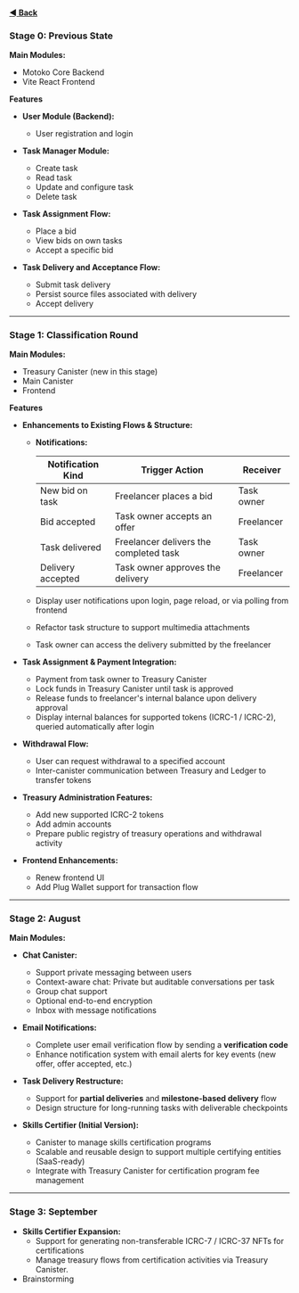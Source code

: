 #### [◄ Back](./README.md)
### Stage 0: Previous State

**Main Modules:**  
- Motoko Core Backend  
- Vite React Frontend

**Features**

- **User Module (Backend):**
  - User registration and login

- **Task Manager Module:**
  - Create task  
  - Read task  
  - Update and configure task  
  - Delete task

- **Task Assignment Flow:**
  - Place a bid  
  - View bids on own tasks  
  - Accept a specific bid

- **Task Delivery and Acceptance Flow:**
  - Submit task delivery  
  - Persist source files associated with delivery  
  - Accept delivery

---

### Stage 1: Classification Round

**Main Modules:**  
- Treasury Canister (new in this stage)  
- Main Canister  
- Frontend

**Features**

- **Enhancements to Existing Flows & Structure:**

  - **Notifications:**

    | Notification Kind | Trigger Action                            | Receiver     |
    |-------------------|--------------------------------------------|--------------|
    | New bid on task   | Freelancer places a bid                   | Task owner   |
    | Bid accepted      | Task owner accepts an offer               | Freelancer   |
    | Task delivered    | Freelancer delivers the completed task    | Task owner   |
    | Delivery accepted | Task owner approves the delivery          | Freelancer   |

  - Display user notifications upon login, page reload, or via polling from frontend  
  - Refactor task structure to support multimedia attachments  
  - Task owner can access the delivery submitted by the freelancer

- **Task Assignment & Payment Integration:**
  - Payment from task owner to Treasury Canister  
  - Lock funds in Treasury Canister until task is approved  
  - Release funds to freelancer's internal balance upon delivery approval  
  - Display internal balances for supported tokens (ICRC-1 / ICRC-2), queried automatically after login

- **Withdrawal Flow:**
  - User can request withdrawal to a specified account  
  - Inter-canister communication between Treasury and Ledger to transfer tokens

- **Treasury Administration Features:**
  - Add new supported ICRC-2 tokens  
  - Add admin accounts  
  - Prepare public registry of treasury operations and withdrawal activity

- **Frontend Enhancements:**
  - Renew frontend UI  
  - Add Plug Wallet support for transaction flow

---

### Stage 2: August

**Main Modules:**

- **Chat Canister:**
  - Support private messaging between users  
  - Context-aware chat: Private but auditable conversations per task  
  - Group chat support  
  - Optional end-to-end encryption  
  - Inbox with message notifications

- **Email Notifications:**
  - Complete user email verification flow by sending a **verification code**  
  - Enhance notification system with email alerts for key events (new offer, offer accepted, etc.)

- **Task Delivery Restructure:**
  - Support for **partial deliveries** and **milestone-based delivery** flow  
  - Design structure for long-running tasks with deliverable checkpoints

- **Skills Certifier (Initial Version):**
  - Canister to manage skills certification programs  
  - Scalable and reusable design to support multiple certifying entities (SaaS-ready)  
  - Integrate with Treasury Canister for certification program fee management

---

### Stage 3: September

- **Skills Certifier Expansion:**
  - Support for generating non-transferable ICRC-7 / ICRC-37 NFTs for certifications  
  - Manage treasury flows from certification activities via Treasury Canister.
- Brainstorming